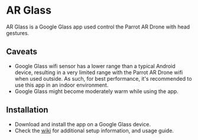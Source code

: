 # AR Glass
AR Glass is a Google Glass app used control the Parrot AR Drone with head gestures.

## Caveats
- Google Glass wifi sensor has a lower range than a typical Android device,
resulting in a very limited range with the Parrot AR Drone wifi when used outside. As such,
for best performance, it's recommended to use this app in an indoor environment.
- Google Glass might become moderately warm while using the app.

## Installation
* Download and install the app on a Google Glass device.
* Check the [wiki](./wiki) for additional setup information, and usage guide.
